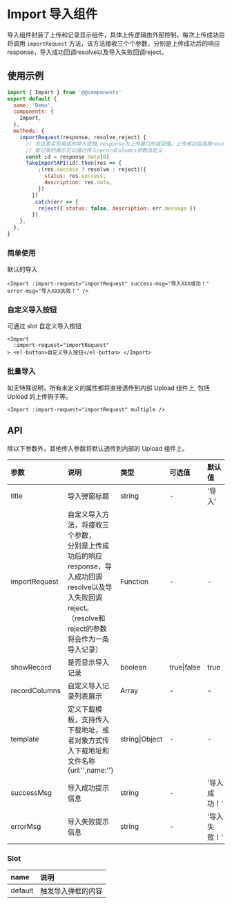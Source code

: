 # Import 导入组件

导入组件封装了上传和记录显示组件，具体上传逻辑由外部控制。每次上传成功后将调用 `importRequest` 方法，该方法接收三个个参数，分别是上传成功后的响应response，导入成功回调resolve以及导入失败回调reject。

## 使用示例

```js
import { Import } from '@@components'
export default {
  name: 'Demo',
  components: {
    Import,
  },
  methods: {
    importRequest(response, resolve,reject) {
      // 在这里实现具体的导入逻辑,response为上传接口的返回值。上传成功后调用resolve，上传失败后调用reject。resolve和reject的参数生成一条导入记录
      // 新记录的展示可以通过传入recordColumns参数自定义
      const id = response.data[0]
      fakeImportAPI(id).then(res => {
          ;(res.success ? resolve : reject)({
            status: res.success,
            description: res.data,
          })
        })
        .catch(err => {
          reject({ status: false, description: err.message })
        })
    },
  },
}
```

### 简单使用

默认的导入

```vue
<Import :import-request="importRequest" success-msg="导入XXX成功！" error-msg="导入XXX失败！" />
```

### 自定义导入按钮

可通过 slot 自定义导入按钮

```vue
<Import
  :import-request="importRequest"
> <el-button>自定义导入按钮</el-button> </Import>
```

### 批量导入

如无特殊说明，所有未定义的属性都将直接透传到内部 Upload 组件上, 包括 Upload 的上传钩子等。

```vue
<Import :import-request="importRequest" multiple />
```

## API

除以下参数外，其他传入参数将默认透传到内部的 Upload 组件上。

| 参数          | 说明                                                         | 类型           | 可选值      | 默认值       |
| :------------ | :----------------------------------------------------------- | :------------- | :---------- | :----------- |
| title         | 导入弹窗标题                                                 | string         | -           | '导入'       |
| importRequest | 自定义导入方法，将接收三个参数，<br />分别是上传成功后的响应response，导入成功回调resolve以及导入失败回调reject。（resolve和reject的参数将会作为一条导入记录） | Function       | -           | -            |
| showRecord    | 是否显示导入记录                                             | boolean        | true\|false | true         |
| recordColumns | 自定义导入记录列表展示                                       | Array          | -           | -            |
| template      | 定义下载模板，支持传入下载地址，或者对象方式传入下载地址和文件名称\{url:'',name:''\} | string\|Object | -           | -            |
| successMsg    | 导入成功提示信息                                             | string         | -           | '导入成功！' |
| errorMsg      | 导入失败提示信息                                             | string         | -           | '导入失败！' |

### Slot

| name    | 说明               |
| :------ | :----------------- |
| default | 触发导入弹框的内容 |
